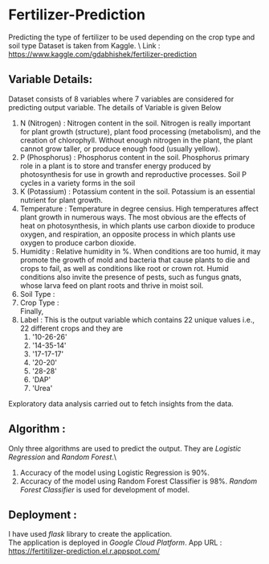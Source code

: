 # Fertilizer-Prediction
Predicting the type of fertilizer to be used depending on the crop type and soil type
Dataset is taken from Kaggle. \ Link : https://www.kaggle.com/gdabhishek/fertilizer-prediction

## Variable Details:
Dataset consists of 8 variables where 7 variables are considered for predicting output variable. The details of Variable is given Below
1. N (Nitrogen) : Nitrogen content in the soil. Nitrogen is really important for plant growth (structure), plant food processing (metabolism), and the creation of chlorophyll. Without enough nitrogen in the plant, the plant cannot grow taller, or produce enough food (usually yellow).
2. P (Phosphorus) : Phosphorus content  in the soil. Phosphorus primary role in a plant is to store and transfer energy produced by photosynthesis for use in growth and reproductive processes. Soil P cycles in a variety forms in the soil 
3. K (Potassium) : Potassium content in the soil. Potassium is an essential nutrient for plant growth.
4. Temperature : Temperature in degree censius. High temperatures affect plant growth in numerous ways. The most obvious are the effects of heat on photosynthesis, in which plants use carbon dioxide to produce oxygen, and respiration, an opposite process in which plants use oxygen to produce carbon dioxide.
5. Humidity : Relative humidity in %. When conditions are too humid, it may promote the growth of mold and bacteria that cause plants to die and crops to fail, as well as conditions like root or crown rot. Humid conditions also invite the presence of pests, such as fungus gnats, whose larva feed on plant roots and thrive in moist soil.
6. Soil Type : 
7. Crop Type : \
Finally,
8. Label : This is the output variable which contains 22 unique values i.e., 22 different crops and they are 
    1. '10-26-26'
    2. '14-35-14'
    3. '17-17-17'
    4. '20-20'
    5. '28-28'
    6. 'DAP'
    7. 'Urea' 
 
Exploratory data analysis carried out to fetch insights from the data.

## Algorithm :
Only three algorithms are used to predict the output. They are *Logistic Regression* and *Random Forest*.\
1. Accuracy of the model using Logistic Regression is 90%.
2. Accuracy of the model using Random Forest Classifier is 98%.
*Random Forest Classifier* is used for development of model.

## Deployment : 
I have used *flask* library to create the application.\
The application is deployed in *Google Cloud Platform*.
App URL : https://fertitilizer-prediction.el.r.appspot.com/
